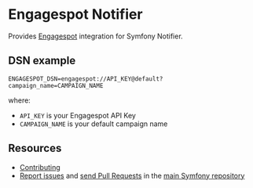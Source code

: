 Engagespot Notifier
===================

Provides [Engagespot](https://docs.engagespot.co/how-to-send-notifications-via-engagespot-api/how-to-send-notifications-using-engagespot-rest-api) integration for Symfony Notifier.

DSN example
-----------

```
ENGAGESPOT_DSN=engagespot://API_KEY@default?campaign_name=CAMPAIGN_NAME
```

where:
 - `API_KEY` is your Engagespot API Key
 - `CAMPAIGN_NAME` is your default campaign name

Resources
---------

 * [Contributing](https://symfony.com/doc/current/contributing/index.html)
 * [Report issues](https://github.com/symfony/symfony/issues) and
   [send Pull Requests](https://github.com/symfony/symfony/pulls)
   in the [main Symfony repository](https://github.com/symfony/symfony)
